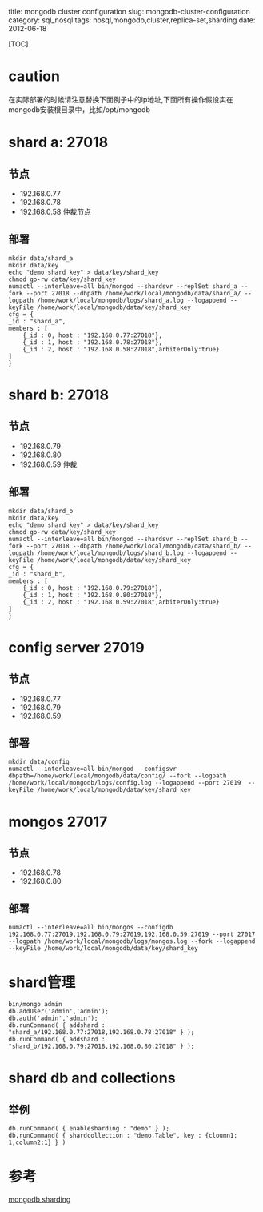 title: mongodb cluster configuration
slug: mongodb-cluster-configuration
category: sql_nosql
tags: nosql,mongodb,cluster,replica-set,sharding
date: 2012-06-18

[TOC]

# caution
在实际部署的时候请注意替换下面例子中的ip地址,下面所有操作假设实在mongodb安装根目录中，比如/opt/mongodb

# shard a: 27018
## 节点

* 192.168.0.77
* 192.168.0.78
* 192.168.0.58 仲裁节点

## 部署

	mkdir data/shard_a
	mkdir data/key
	echo "demo shard key" > data/key/shard_key
	chmod go-rw data/key/shard_key
	numactl --interleave=all bin/mongod --shardsvr --replSet shard_a --fork --port 27018 --dbpath /home/work/local/mongodb/data/shard_a/ --logpath /home/work/local/mongodb/logs/shard_a.log --logappend --keyFile /home/work/local/mongodb/data/key/shard_key	
	cfg = {
    _id : "shard_a",
    members : [
        {_id : 0, host : "192.168.0.77:27018"},
        {_id : 1, host : "192.168.0.78:27018"},
        {_id : 2, host : "192.168.0.58:27018",arbiterOnly:true}
    ]
	}


# shard b: 27018
## 节点

* 192.168.0.79
* 192.168.0.80
* 192.168.0.59 仲裁

## 部署

	mkdir data/shard_b
	mkdir data/key
	echo "demo shard key" > data/key/shard_key
	chmod go-rw data/key/shard_key
	numactl --interleave=all bin/mongod --shardsvr --replSet shard_b --fork --port 27018 --dbpath /home/work/local/mongodb/data/shard_b/ --logpath /home/work/local/mongodb/logs/shard_b.log --logappend --keyFile /home/work/local/mongodb/data/key/shard_key
	cfg = {
    _id : "shard_b",
    members : [
        {_id : 0, host : "192.168.0.79:27018"},
        {_id : 1, host : "192.168.0.80:27018"},
        {_id : 2, host : "192.168.0.59:27018",arbiterOnly:true}
    ]
	}

# config server 27019

## 节点

* 192.168.0.77
* 192.168.0.79
* 192.168.0.59

## 部署
	
	mkdir data/config
	numactl --interleave=all bin/mongod --configsvr -dbpath=/home/work/local/mongodb/data/config/ --fork --logpath /home/work/local/mongodb/logs/config.log --logappend --port 27019  --keyFile /home/work/local/mongodb/data/key/shard_key

# mongos 27017

## 节点

* 192.168.0.78
* 192.168.0.80

## 部署

	numactl --interleave=all bin/mongos --configdb 192.168.0.77:27019,192.168.0.79:27019,192.168.0.59:27019 --port 27017 --logpath /home/work/local/mongodb/logs/mongos.log --fork --logappend  --keyFile /home/work/local/mongodb/data/key/shard_key

# shard管理
	
	bin/mongo admin
	db.addUser('admin','admin');
	db.auth('admin','admin');
	db.runCommand( { addshard : "shard_a/192.168.0.77:27018,192.168.0.78:27018" } );
	db.runCommand( { addshard : "shard_b/192.168.0.79:27018,192.168.0.80:27018" } );

# shard db and collections
## 举例
	
	db.runCommand( { enablesharding : "demo" } );
	db.runCommand( { shardcollection : "demo.Table", key : {cloumn1: 1,column2:1} } )


# 参考
[mongodb sharding](http://www.mongodb.org/display/DOCS/Sharding)
